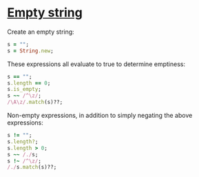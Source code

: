 [1]: http://rosettacode.org/wiki/Empty_string

# [Empty string][1]

Create an empty string:

```ruby
s = "";
s = String.new;
```


These expressions all evaluate to true to determine emptiness:

```ruby
s == "";
s.length == 0;
s.is_empty;
s ~~ /^\z/;
/\A\z/.match(s)??;
```


Non-empty expressions, in addition to simply negating the above expressions:

```ruby
s != "";
s.length?;
s.length > 0;
s ~~ /./s;
s !~ /^\z/;
/./s.match(s)??;
```